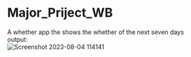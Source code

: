 # Major_Priject_WB
A whether app the shows the whether of the next seven days
<br> output:
<br>
![Screenshot 2023-08-04 114141](https://github.com/hemasmurugan/Major_Priject_WB/assets/119405383/33351b99-a2c1-4137-89a7-6f84cc492083)
